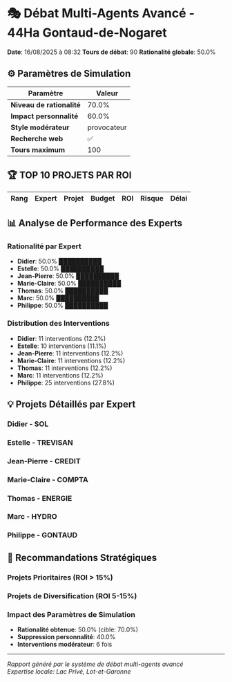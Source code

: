 # 🎭 Débat Multi-Agents Avancé - 44Ha Gontaud-de-Nogaret

**Date**: 16/08/2025 à 08:32
**Tours de débat**: 90
**Rationalité globale**: 50.0%

## ⚙️ Paramètres de Simulation

| Paramètre | Valeur |
|-----------|--------|
| **Niveau de rationalité** | 70.0% |
| **Impact personnalité** | 60.0% |
| **Style modérateur** | provocateur |
| **Recherche web** | ✅ |
| **Tours maximum** | 100 |

## 🏆 TOP 10 PROJETS PAR ROI

| Rang | Expert | Projet | Budget | ROI | Risque | Délai |
|------|--------|---------|---------|-----|--------|-------|

## 📊 Analyse de Performance des Experts

### Rationalité par Expert

- **Didier**: 50.0% ██████████
- **Estelle**: 50.0% ██████████
- **Jean-Pierre**: 50.0% ██████████
- **Marie-Claire**: 50.0% ██████████
- **Thomas**: 50.0% ██████████
- **Marc**: 50.0% ██████████
- **Philippe**: 50.0% ██████████

### Distribution des Interventions

- **Didier**: 11 interventions (12.2%)
- **Estelle**: 10 interventions (11.1%)
- **Jean-Pierre**: 11 interventions (12.2%)
- **Marie-Claire**: 11 interventions (12.2%)
- **Thomas**: 11 interventions (12.2%)
- **Marc**: 11 interventions (12.2%)
- **Philippe**: 25 interventions (27.8%)

## 💡 Projets Détaillés par Expert


### Didier - SOL

### Estelle - TREVISAN

### Jean-Pierre - CREDIT

### Marie-Claire - COMPTA

### Thomas - ENERGIE

### Marc - HYDRO

### Philippe - GONTAUD


## 🎯 Recommandations Stratégiques

### Projets Prioritaires (ROI > 15%)


### Projets de Diversification (ROI 5-15%)


### Impact des Paramètres de Simulation

- **Rationalité obtenue**: 50.0% (cible: 70.0%)
- **Suppression personnalité**: 40.0%
- **Interventions modérateur**: 6 fois

---

*Rapport généré par le système de débat multi-agents avancé*  
*Expertise locale: Lac Privé, Lot-et-Garonne*
